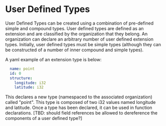# User Defined Types

User Defined Types can be created using a combination of pre-defined simple and compound types. User defined types are defined as an extension and are classified by the organization that they belong. An organization can declare an arbitrary number of user defined extension types. Initially, user defined types must be simple types (although they can be constructed of a number of inner compound and simple types).

A yaml example of an extension type is below:

```yaml
  name: point
  id: 0
  structure:
    longitude: i32
    latitude: i32
```

This declares a new type (namespaced to the associated organization) called "point". This type is composed of two i32 values named longitude and latitude. Once a type has been declared, it can be used in function declarations.  [TBD: should field references be allowed to dereference the components of a user defined type?]
